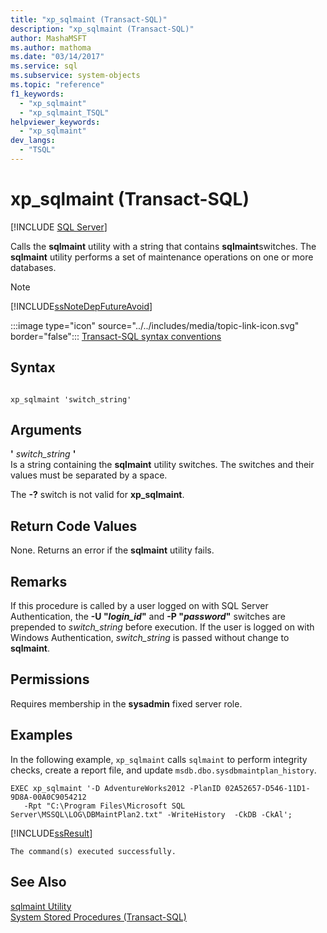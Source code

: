 ```yaml
---
title: "xp_sqlmaint (Transact-SQL)"
description: "xp_sqlmaint (Transact-SQL)"
author: MashaMSFT
ms.author: mathoma
ms.date: "03/14/2017"
ms.service: sql
ms.subservice: system-objects
ms.topic: "reference"
f1_keywords:
  - "xp_sqlmaint"
  - "xp_sqlmaint_TSQL"
helpviewer_keywords:
  - "xp_sqlmaint"
dev_langs:
  - "TSQL"
---
```

# xp_sqlmaint (Transact-SQL)
[!INCLUDE [SQL Server](../../includes/applies-to-version/sqlserver.md)]

  Calls the **sqlmaint** utility with a string that contains **sqlmaint**switches. The **sqlmaint** utility performs a set of maintenance operations on one or more databases.  
  
> [!NOTE]  
>  [!INCLUDE[ssNoteDepFutureAvoid](../../includes/ssnotedepfutureavoid-md.md)]  
  
 :::image type="icon" source="../../includes/media/topic-link-icon.svg" border="false"::: [Transact-SQL syntax conventions](../../t-sql/language-elements/transact-sql-syntax-conventions-transact-sql.md)  
  
## Syntax  
  
```  
  
xp_sqlmaint 'switch_string'     
```  
  
## Arguments  
 **'** *switch_string* **'**  
 Is a string containing the **sqlmaint** utility switches. The switches and their values must be separated by a space.  
  
 The **-?** switch is not valid for **xp_sqlmaint**.  
  
## Return Code Values  
 None. Returns an error if the **sqlmaint** utility fails.  
  
## Remarks  
 If this procedure is called by a user logged on with SQL Server Authentication, the **-U "***login_id***"** and **-P "***password***"** switches are prepended to *switch_string* before execution. If the user is logged on with Windows Authentication, *switch_string* is passed without change to **sqlmaint**.  
  
## Permissions  
 Requires membership in the **sysadmin** fixed server role.  
  
## Examples  
 In the following example, `xp_sqlmaint` calls `sqlmaint` to perform integrity checks, create a report file, and update `msdb.dbo.sysdbmaintplan_history`.  
  
```  
EXEC xp_sqlmaint '-D AdventureWorks2012 -PlanID 02A52657-D546-11D1-9D8A-00A0C9054212   
   -Rpt "C:\Program Files\Microsoft SQL Server\MSSQL\LOG\DBMaintPlan2.txt" -WriteHistory  -CkDB -CkAl';   
```  
  
 [!INCLUDE[ssResult](../../includes/ssresult-md.md)]  
  
```  
The command(s) executed successfully.  
```  
  
## See Also  
 [sqlmaint Utility](../../tools/sqlmaint-utility.md)   
 [System Stored Procedures &#40;Transact-SQL&#41;](../../relational-databases/system-stored-procedures/system-stored-procedures-transact-sql.md)  
  
  
